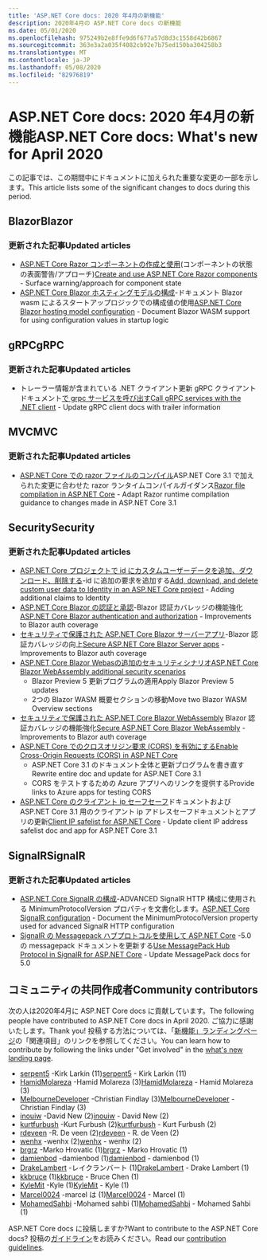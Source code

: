 ```yaml
---
title: 'ASP.NET Core docs: 2020 年4月の新機能'
description: 2020年4月の ASP.NET Core docs の新機能
ms.date: 05/01/2020
ms.openlocfilehash: 975249b2e8ffe9d6f677a57d8d3c1558d42b6867
ms.sourcegitcommit: 363e3a2a035f4082cb92e7b75ed150ba304258b3
ms.translationtype: MT
ms.contentlocale: ja-JP
ms.lasthandoff: 05/08/2020
ms.locfileid: "82976819"
---
```

# <a name="aspnet-core-docs-whats-new-for-april-2020"></a><span data-ttu-id="395b6-103">ASP.NET Core docs: 2020 年4月の新機能</span><span class="sxs-lookup"><span data-stu-id="395b6-103">ASP.NET Core docs: What's new for April 2020</span></span>

<span data-ttu-id="395b6-104">この記事では、この期間中にドキュメントに加えられた重要な変更の一部を示します。</span><span class="sxs-lookup"><span data-stu-id="395b6-104">This article lists some of the significant changes to docs during this period.</span></span>

## <a name="blazor"></a><span data-ttu-id="395b6-105">Blazor</span><span class="sxs-lookup"><span data-stu-id="395b6-105">Blazor</span></span>

### <a name="updated-articles"></a><span data-ttu-id="395b6-106">更新された記事</span><span class="sxs-lookup"><span data-stu-id="395b6-106">Updated articles</span></span>

- <span data-ttu-id="395b6-107">[ASP.NET Core Razor コンポーネントの作成と使用](../blazor/components.md)(コンポーネントの状態の表面警告/アプローチ)</span><span class="sxs-lookup"><span data-stu-id="395b6-107">[Create and use ASP.NET Core Razor components](../blazor/components.md) - Surface warning/approach for component state</span></span>
- <span data-ttu-id="395b6-108">[ASP.NET Core Blazor ホスティングモデルの構成](../blazor/hosting-model-configuration.md)-ドキュメント Blazor wasm によるスタートアップロジックでの構成値の使用</span><span class="sxs-lookup"><span data-stu-id="395b6-108">[ASP.NET Core Blazor hosting model configuration](../blazor/hosting-model-configuration.md) - Document Blazor WASM support for using configuration values in startup logic</span></span>

## <a name="grpc"></a><span data-ttu-id="395b6-109">gRPC</span><span class="sxs-lookup"><span data-stu-id="395b6-109">gRPC</span></span>

### <a name="updated-articles"></a><span data-ttu-id="395b6-110">更新された記事</span><span class="sxs-lookup"><span data-stu-id="395b6-110">Updated articles</span></span>

- <span data-ttu-id="395b6-111">トレーラー情報が含まれている .NET クライアント更新 gRPC クライアントドキュメント[で grpc サービスを呼び出す](../grpc/client.md)</span><span class="sxs-lookup"><span data-stu-id="395b6-111">[Call gRPC services with the .NET client](../grpc/client.md) - Update gRPC client docs with trailer information</span></span>

## <a name="mvc"></a><span data-ttu-id="395b6-112">MVC</span><span class="sxs-lookup"><span data-stu-id="395b6-112">MVC</span></span>

### <a name="updated-articles"></a><span data-ttu-id="395b6-113">更新された記事</span><span class="sxs-lookup"><span data-stu-id="395b6-113">Updated articles</span></span>

- <span data-ttu-id="395b6-114">[ASP.NET Core での razor ファイルのコンパイル](../mvc/views/view-compilation.md)ASP.NET Core 3.1 で加えられた変更に合わせた razor ランタイムコンパイルガイダンス</span><span class="sxs-lookup"><span data-stu-id="395b6-114">[Razor file compilation in ASP.NET Core](../mvc/views/view-compilation.md) - Adapt Razor runtime compilation guidance to changes made in ASP.NET Core 3.1</span></span>

## <a name="security"></a><span data-ttu-id="395b6-115">Security</span><span class="sxs-lookup"><span data-stu-id="395b6-115">Security</span></span>

### <a name="updated-articles"></a><span data-ttu-id="395b6-116">更新された記事</span><span class="sxs-lookup"><span data-stu-id="395b6-116">Updated articles</span></span>

- <span data-ttu-id="395b6-117">[ASP.NET Core プロジェクトで id にカスタムユーザーデータを追加、ダウンロード、削除する](../security/authentication/add-user-data.md)-id に追加の要求を追加する</span><span class="sxs-lookup"><span data-stu-id="395b6-117">[Add, download, and delete custom user data to Identity in an ASP.NET Core project](../security/authentication/add-user-data.md) - Adding additional claims to Identity</span></span>
- <span data-ttu-id="395b6-118">[ASP.NET Core Blazor の認証と承認](../security/blazor/index.md)-Blazor 認証カバレッジの機能強化</span><span class="sxs-lookup"><span data-stu-id="395b6-118">[ASP.NET Core Blazor authentication and authorization](../security/blazor/index.md) - Improvements to Blazor auth coverage</span></span>
- <span data-ttu-id="395b6-119">[セキュリティで保護された ASP.NET Core Blazor サーバーアプリ](../security/blazor/server/index.md)-Blazor 認証カバレッジの向上</span><span class="sxs-lookup"><span data-stu-id="395b6-119">[Secure ASP.NET Core Blazor Server apps](../security/blazor/server/index.md) - Improvements to Blazor auth coverage</span></span>
- [<span data-ttu-id="395b6-120">ASP.NET Core Blazor Webasの追加のセキュリティシナリオ</span><span class="sxs-lookup"><span data-stu-id="395b6-120">ASP.NET Core Blazor WebAssembly additional security scenarios</span></span>](../security/blazor/webassembly/additional-scenarios.md)
  - <span data-ttu-id="395b6-121">Blazor Preview 5 更新プログラムの適用</span><span class="sxs-lookup"><span data-stu-id="395b6-121">Apply Blazor Preview 5 updates</span></span>
  - <span data-ttu-id="395b6-122">2つの Blazor WASM 概要セクションの移動</span><span class="sxs-lookup"><span data-stu-id="395b6-122">Move two Blazor WASM Overview sections</span></span>
- <span data-ttu-id="395b6-123">[セキュリティで保護された ASP.NET Core Blazor WebAssembly](../security/blazor/webassembly/index.md) Blazor 認証カバレッジの機能強化</span><span class="sxs-lookup"><span data-stu-id="395b6-123">[Secure ASP.NET Core Blazor WebAssembly](../security/blazor/webassembly/index.md) - Improvements to Blazor auth coverage</span></span>
- [<span data-ttu-id="395b6-124">ASP.NET Core でのクロスオリジン要求 (CORS) を有効にする</span><span class="sxs-lookup"><span data-stu-id="395b6-124">Enable Cross-Origin Requests (CORS) in ASP.NET Core</span></span>](../security/cors.md)
  - <span data-ttu-id="395b6-125">ASP.NET Core 3.1 のドキュメント全体と更新プログラムを書き直す</span><span class="sxs-lookup"><span data-stu-id="395b6-125">Rewrite entire doc and update for ASP.NET Core 3.1</span></span>
  - <span data-ttu-id="395b6-126">CORS をテストするための Azure アプリへのリンクを提供する</span><span class="sxs-lookup"><span data-stu-id="395b6-126">Provide links to Azure apps for testing CORS</span></span>
- <span data-ttu-id="395b6-127">[ASP.NET Core のクライアント ip セーフセーフ](../security/ip-safelist.md)ドキュメントおよび ASP.NET Core 3.1 用のクライアント ip アドレスセーフドキュメントとアプリの更新</span><span class="sxs-lookup"><span data-stu-id="395b6-127">[Client IP safelist for ASP.NET Core](../security/ip-safelist.md) - Update client IP address safelist doc and app for ASP.NET Core 3.1</span></span>

## <a name="signalr"></a><span data-ttu-id="395b6-128">SignalR</span><span class="sxs-lookup"><span data-stu-id="395b6-128">SignalR</span></span>

### <a name="updated-articles"></a><span data-ttu-id="395b6-129">更新された記事</span><span class="sxs-lookup"><span data-stu-id="395b6-129">Updated articles</span></span>

- <span data-ttu-id="395b6-130">[ASP.NET Core SignalR の構成](../signalr/configuration.md)-ADVANCED SignalR HTTP 構成に使用される MinimumProtocolVersion プロパティを文書化します。</span><span class="sxs-lookup"><span data-stu-id="395b6-130">[ASP.NET Core SignalR configuration](../signalr/configuration.md) - Document the MinimumProtocolVersion property used for advanced SignalR HTTP configuration</span></span>
- <span data-ttu-id="395b6-131">[SignalR の Messagepack ハブプロトコルを使用して ASP.NET Core](../signalr/messagepackhubprotocol.md) -5.0 の messagepack ドキュメントを更新する</span><span class="sxs-lookup"><span data-stu-id="395b6-131">[Use MessagePack Hub Protocol in SignalR for ASP.NET Core](../signalr/messagepackhubprotocol.md) - Update MessagePack docs for 5.0</span></span>

## <a name="community-contributors"></a><span data-ttu-id="395b6-132">コミュニティの共同作成者</span><span class="sxs-lookup"><span data-stu-id="395b6-132">Community contributors</span></span>

<span data-ttu-id="395b6-133">次の人は2020年4月に ASP.NET Core docs に貢献しています。</span><span class="sxs-lookup"><span data-stu-id="395b6-133">The following people have contributed to ASP.NET Core docs in April 2020.</span></span> <span data-ttu-id="395b6-134">ご協力に感謝いたします。</span><span class="sxs-lookup"><span data-stu-id="395b6-134">Thank you!</span></span> <span data-ttu-id="395b6-135">投稿する方法については、「[新機能」ランディングページ](index.yml)の「関連項目」のリンクを参照してください。</span><span class="sxs-lookup"><span data-stu-id="395b6-135">You can learn how to contribute by following the links under "Get involved" in the [what's new landing page](index.yml).</span></span>

- <span data-ttu-id="395b6-136">[serpent5](https://github.com/serpent5) -Kirk Larkin (11)</span><span class="sxs-lookup"><span data-stu-id="395b6-136">[serpent5](https://github.com/serpent5) - Kirk Larkin (11)</span></span>
- <span data-ttu-id="395b6-137">[HamidMolareza](https://github.com/HamidMolareza) -Hamid Molareza (3)</span><span class="sxs-lookup"><span data-stu-id="395b6-137">[HamidMolareza](https://github.com/HamidMolareza) - Hamid Molareza (3)</span></span>
- <span data-ttu-id="395b6-138">[MelbourneDeveloper](https://github.com/MelbourneDeveloper) -Christian Findlay (3)</span><span class="sxs-lookup"><span data-stu-id="395b6-138">[MelbourneDeveloper](https://github.com/MelbourneDeveloper) - Christian Findlay (3)</span></span>
- <span data-ttu-id="395b6-139">[inouiw](https://github.com/inouiw) -David New (2)</span><span class="sxs-lookup"><span data-stu-id="395b6-139">[inouiw](https://github.com/inouiw) - David New (2)</span></span>
- <span data-ttu-id="395b6-140">[kurtfurbush](https://github.com/kurtfurbush) -Kurt Furbush (2)</span><span class="sxs-lookup"><span data-stu-id="395b6-140">[kurtfurbush](https://github.com/kurtfurbush) - Kurt Furbush (2)</span></span>
- <span data-ttu-id="395b6-141">[rdeveen](https://github.com/rdeveen) -R. De veen (2)</span><span class="sxs-lookup"><span data-stu-id="395b6-141">[rdeveen](https://github.com/rdeveen) - R. de Veen (2)</span></span>
- <span data-ttu-id="395b6-142">[wenhx](https://github.com/wenhx) -wenhx (2)</span><span class="sxs-lookup"><span data-stu-id="395b6-142">[wenhx](https://github.com/wenhx) - wenhx (2)</span></span>
- <span data-ttu-id="395b6-143">[brgrz](https://github.com/brgrz) -Marko Hrovatic (1)</span><span class="sxs-lookup"><span data-stu-id="395b6-143">[brgrz](https://github.com/brgrz) - Marko Hrovatic (1)</span></span>
- <span data-ttu-id="395b6-144">[damienbod](https://github.com/damienbod) -damienbod (1)</span><span class="sxs-lookup"><span data-stu-id="395b6-144">[damienbod](https://github.com/damienbod) - damienbod (1)</span></span>
- <span data-ttu-id="395b6-145">[DrakeLambert](https://github.com/DrakeLambert) -レイクランバート (1)</span><span class="sxs-lookup"><span data-stu-id="395b6-145">[DrakeLambert](https://github.com/DrakeLambert) - Drake Lambert (1)</span></span>
- <span data-ttu-id="395b6-146">[kkbruce](https://github.com/kkbruce) (1)</span><span class="sxs-lookup"><span data-stu-id="395b6-146">[kkbruce](https://github.com/kkbruce) - Bruce Chen (1)</span></span>
- <span data-ttu-id="395b6-147">[KyleMit](https://github.com/KyleMit) -Kyle (1)</span><span class="sxs-lookup"><span data-stu-id="395b6-147">[KyleMit](https://github.com/KyleMit) - Kyle (1)</span></span>
- <span data-ttu-id="395b6-148">[Marcel0024](https://github.com/Marcel0024) -marcel は (1)</span><span class="sxs-lookup"><span data-stu-id="395b6-148">[Marcel0024](https://github.com/Marcel0024) - Marcel (1)</span></span>
- <span data-ttu-id="395b6-149">[MohamedSahbi](https://github.com/MohamedSahbi) -Mohamed sahbi (1)</span><span class="sxs-lookup"><span data-stu-id="395b6-149">[MohamedSahbi](https://github.com/MohamedSahbi) - Mohamed Sahbi (1)</span></span>

<span data-ttu-id="395b6-150">ASP.NET Core docs に投稿しますか?</span><span class="sxs-lookup"><span data-stu-id="395b6-150">Want to contribute to the ASP.NET Core docs?</span></span> <span data-ttu-id="395b6-151">投稿の[ガイドライン](https://github.com/dotnet/AspNetCore.Docs/blob/master/CONTRIBUTING.md)をお読みください。</span><span class="sxs-lookup"><span data-stu-id="395b6-151">Read our [contribution guidelines](https://github.com/dotnet/AspNetCore.Docs/blob/master/CONTRIBUTING.md).</span></span>
